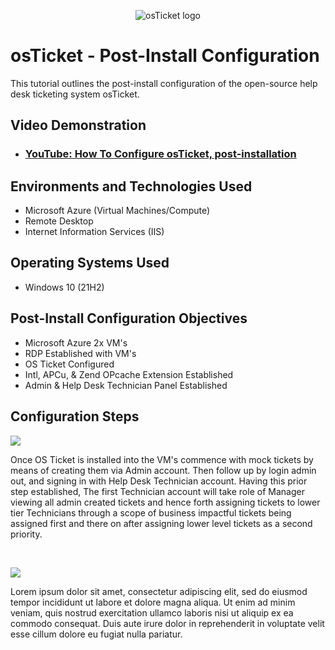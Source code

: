 <p align="center">
<img src="https://i.imgur.com/Clzj7Xs.png" alt="osTicket logo"/>
</p>

<h1>osTicket - Post-Install Configuration</h1>
This tutorial outlines the post-install configuration of the open-source help desk ticketing system osTicket.<br />


<h2>Video Demonstration</h2>

- ### [YouTube: How To Configure osTicket, post-installation](https://www.youtube.com)

<h2>Environments and Technologies Used</h2>

- Microsoft Azure (Virtual Machines/Compute)
- Remote Desktop
- Internet Information Services (IIS)

<h2>Operating Systems Used </h2>

- Windows 10</b> (21H2)

<h2>Post-Install Configuration Objectives</h2>

- Microsoft Azure 2x VM's
- RDP Established with VM's
- OS Ticket Configured
- Intl, APCu, & Zend OPcache Extension Established
- Admin & Help Desk Technician Panel Established

<h2>Configuration Steps</h2>

<p>
<img src="https://i.imgur.com/BiwOezC.jpg"/>
</p>
<p>
Once OS Ticket is installed into the VM's commence with mock tickets by means of creating them via Admin account. Then follow up by login admin out, and signing in with Help Desk Technician account. Having this prior step established, The first Technician account will take role of Manager viewing all admin created tickets and hence forth assigning tickets to lower tier Technicians through a scope of business impactful tickets being assigned first and there on after assigning lower level tickets as a second priority. 
</p>
<br />

<p>
<img src="https://i.imgur.com/YkXrV6X.jpg"/>
</p>
<p>
Lorem ipsum dolor sit amet, consectetur adipiscing elit, sed do eiusmod tempor incididunt ut labore et dolore magna aliqua. Ut enim ad minim veniam, quis nostrud exercitation ullamco laboris nisi ut aliquip ex ea commodo consequat. Duis aute irure dolor in reprehenderit in voluptate velit esse cillum dolore eu fugiat nulla pariatur.
</p>
<br />
